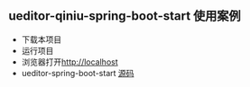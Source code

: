 ## ueditor-qiniu-spring-boot-start 使用案例<br>
* 下载本项目
* 运行项目
* 浏览器打开[http://localhost](http://localhost)
* ueditor-spring-boot-start [源码](https://github.com/weiangongsi/ueditor-spring-boot-starter)